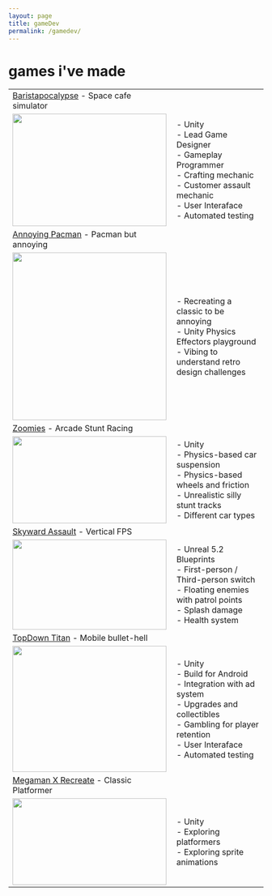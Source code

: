 ```yaml
---
layout: page
title: gameDev
permalink: /gamedev/
---
```

# games i've made

<table>
  <tr>
    <td><a href="http://baristapocalypse.com">Baristapocalypse</a> - Space cafe simulator</td>
  </tr>
  <tr>
    <td><img src="../images/Baristapocalypse.gif" width="304" height="222"></td>
    <td>
    - Unity<br>
    - Lead Game Designer<br>
    - Gameplay Programmer<br>
    - Crafting mechanic<br>
    - Customer assault mechanic<br>
    - User Interaface<br>
    - Automated testing<br>
    </td>
  </tr>

  <tr>
    <td><a href="http://github.com/mikestiers/pac-effectors">Annoying Pacman</a> - Pacman but annoying</td>
  </tr>
  <tr>
    <td><img src="../images/Annoying_Pacman.gif" width="304" height="331"></td>
    <td>- Recreating a classic to be annoying<br>
    - Unity Physics Effectors playground<br>
    - Vibing to understand retro design challenges<br>
    </td>
  </tr>

  <tr>
    <td><a href="http://github.com/mikestiers/zoomies">Zoomies</a> - Arcade Stunt Racing</td>
  </tr>
  <tr>
    <td><img src="../images/Zoomies.gif" width="304" height="172"></td>
    <td>
    - Unity<br>
    - Physics-based car suspension<br>
    - Physics-based wheels and friction<br>
    - Unrealistic silly stunt tracks<br>
    - Different car types<br>
    </td>
  </tr>

  <tr>
    <td><a href="http://github.com/mikestiers/SkywardAssault">Skyward Assault</a> - Vertical FPS</td>
  </tr>
  <tr>
    <td><img src="../images/Skyward_Assault.gif" width="304" height="178"></td>
    <td>
    - Unreal 5.2 Blueprints<br>
    - First-person / Third-person switch<br>
    - Floating enemies with patrol points<br>
    - Splash damage<br>
    - Health system<br>
    </td>
  </tr>

  <tr>
    <td><a href="http://github.com/mikestiers/TopDownTitan">TopDown Titan</a> - Mobile bullet-hell</td>
  </tr>
  <tr>
    <td><img src="../images/TopDown_Titan.gif" width="304" height="249"></td>
    <td>
    - Unity<br>
    - Build for Android<br>
    - Integration with ad system<br>
    - Upgrades and collectibles<br>
    - Gambling for player retention<br>
    - User Interaface<br>
    - Automated testing<br>
    </td>
  </tr>

  <tr>
    <td><a href="http://github.com/mikestiers/spacemanx">Megaman X Recreate</a> - Classic Platformer</td>
  </tr>
  <tr>
    <td><img src="../images/Megaman_X_Recreation.gif" width="304" height="171"></td>
    <td>
    - Unity<br>
    - Exploring platformers<br>
    - Exploring sprite animations<br>
    </td>
  </tr>
</table>
